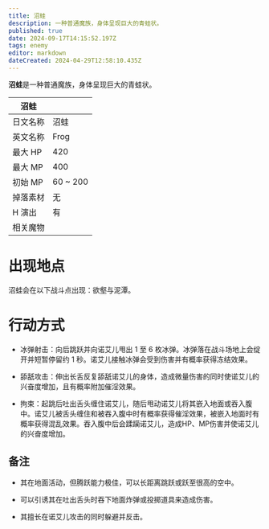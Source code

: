 ```yaml
---
title: 沼蛙
description: 一种普通魔族，身体呈现巨大的青蛙状。
published: true
date: 2024-09-17T14:15:52.197Z
tags: enemy
editor: markdown
dateCreated: 2024-04-29T12:58:10.435Z
---
```


**沼蛙**是一种普通魔族，身体呈现巨大的青蛙状。

<!-- 在这里放置图像 -->

| 沼蛙 ||
| - | - |
| 日文名称 | <span lang="ja">沼蛙</span> |
| 英文名称 | Frog |
| 最大 HP | 420 |
| 最大 MP | 400 |
| 初始 MP | 60 ~ 200 |
| 掉落素材 | 无 |
| H 演出 | 有 |
| 相关魔物 |  |

# 出现地点

沼蛙会在以下战斗点出现：欲壑与泥潭。

# 行动方式

- 冰弹射击：向后跳跃并向诺艾儿甩出 1 至 6 枚冰弹。冰弹落在战斗场地上会绽开并短暂停留约 1 秒。诺艾儿接触冰弹会受到伤害并有概率获得冻结效果。

- 舔舐攻击：伸出长舌反复舔舐诺艾儿的身体，造成微量伤害的同时使诺艾儿的兴奋度增加，且有概率附加催淫效果。

- 拘束：起跳后吐出舌头缠住诺艾儿，随后甩动诺艾儿将其嵌入地面或吞入腹中。诺艾儿被舌头缠住和被吞入腹中时有概率获得催淫效果，被嵌入地面时有概率获得混乱效果。吞入腹中后会蹂躏诺艾儿，造成HP、MP伤害并使诺艾儿的兴奋度增加。

## 备注

- 其在地面活动，但腾跃能力极佳，可以长距离跳跃或跃至很高的空中。

- 可以引诱其在吐出舌头时吞下地面炸弹或投掷道具来造成伤害。

- 其擅长在诺艾儿攻击的同时躲避并反击。
